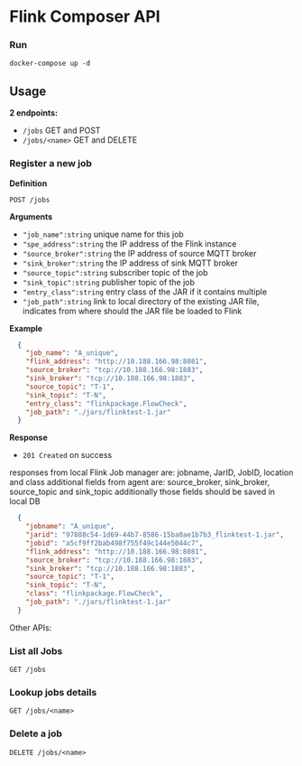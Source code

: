 # Flink Composer API

### Run 
`docker-compose up -d`

## Usage

**2 endpoints:**

- `/jobs` GET and POST
- `/jobs/<name>` GET and DELETE 

### Register a new job

**Definition**

`POST /jobs`

**Arguments**

- `"job_name":string` unique name for this job
- `"spe_address":string` the IP address of the Flink instance
- `"source_broker":string` the IP address of source MQTT broker
- `"sink_broker":string` the IP address of sink MQTT broker
- `"source_topic":string` subscriber topic of the job
- `"sink_topic":string` publisher topic of the job
- `"entry_class":string` entry class of the JAR if it contains multiple
- `"job_path":string` link to local directory of the existing JAR file, indicates from where should the JAR file be loaded to Flink

**Example**

```json
  {
    "job_name": "A_unique",
    "flink_address": "http://10.188.166.98:8081",
    "source_broker": "tcp://10.188.166.98:1883",
    "sink_broker": "tcp://10.188.166.98:1883",
    "source_topic": "T-1",
    "sink_topic": "T-N",
    "entry_class": "flinkpackage.FlowCheck",
    "job_path": "./jars/flinktest-1.jar"
  }
```

**Response**

- `201 Created` on success

responses from local Flink Job manager are: jobname, JarID, JobID, location and class
additional fields from agent are: source_broker, sink_broker, source_topic and sink_topic
additionally
those fields should be saved in local DB

```json
  {
    "jobname": "A_unique",
    "jarid": "97888c54-1d69-44b7-8586-15ba0ae1b7b3_flinktest-1.jar",
    "jobid": "a5cf9ff2bab498f755f49c144e5044c7",
    "flink_address": "http://10.188.166.98:8081",
    "source_broker": "tcp://10.188.166.98:1883",
    "sink_broker": "tcp://10.188.166.98:1883",
    "source_topic": "T-1",
    "sink_topic": "T-N",
    "class": "flinkpackage.FlowCheck",
    "job_path": "./jars/flinktest-1.jar"
  }
```

Other APIs:

### List all Jobs
`GET /jobs`

### Lookup jobs details
`GET /jobs/<name>`

### Delete a job
`DELETE /jobs/<name>`
